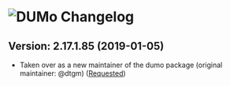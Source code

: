 # ![DUMo Changelog](https://img.shields.io/badge/DUMo-Package%20Changelog-blue.svg?style=for-the-badge)

## Version: 2.17.1.85 (2019-01-05)
- Taken over as a new maintainer of the dumo package (original maintainer: @dtgm) ([Requested](https://github.com/chocolatey/chocolatey-package-requests/issues/499))

